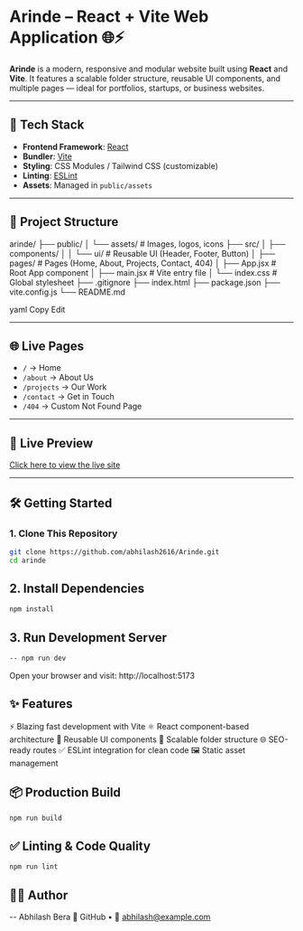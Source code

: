# Arinde – React + Vite Web Application 🌐⚡

**Arinde** is a modern, responsive and modular website built using **React** and **Vite**. It features a scalable folder structure, reusable UI components, and multiple pages — ideal for portfolios, startups, or business websites.

---

## 🚀 Tech Stack

- **Frontend Framework**: [React](https://reactjs.org/)
- **Bundler**: [Vite](https://vitejs.dev/)
- **Styling**: CSS Modules / Tailwind CSS (customizable)
- **Linting**: [ESLint](https://eslint.org/)
- **Assets**: Managed in `public/assets`

---

## 📁 Project Structure

arinde/
├── public/
│ └── assets/ # Images, logos, icons
├── src/
│ ├── components/
│ │ └── ui/ # Reusable UI (Header, Footer, Button)
│ ├── pages/ # Pages (Home, About, Projects, Contact, 404)
│ ├── App.jsx # Root App component
│ ├── main.jsx # Vite entry file
│ └── index.css # Global stylesheet
├── .gitignore
├── index.html
├── package.json
├── vite.config.js
└── README.md

yaml
Copy
Edit

---

## 🌐 Live Pages

- `/` → Home  
- `/about` → About Us  
- `/projects` → Our Work  
- `/contact` → Get in Touch  
- `/404` → Custom Not Found Page

---

## 🔗 Live Preview

[Click here to view the live site](https://your-deployment-url.com)

---

## 🛠️ Getting Started

### 1. Clone This Repository

```bash
git clone https://github.com/abhilash2616/Arinde.git
cd arinde
```
## 2. Install Dependencies
```bash
npm install
```
## 3. Run Development Server
```bash
-- npm run dev
```
Open your browser and visit: http://localhost:5173

## ✨ Features
⚡ Blazing fast development with Vite
⚛️ React component-based architecture
🧩 Reusable UI components
📁 Scalable folder structure
🌐 SEO-ready routes
✅ ESLint integration for clean code
🖼️ Static asset management

## 📦 Production Build
```bash
npm run build
```
## ✅ Linting & Code Quality
```bash
npm run lint
```
## 👨‍💻 Author
-- Abhilash Bera
🔗 GitHub • 📧 abhilash@example.com